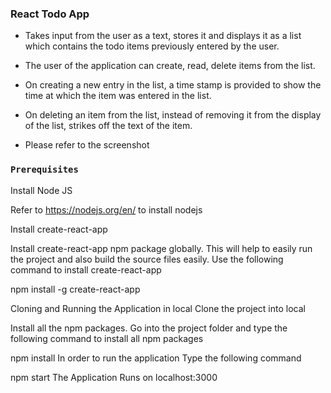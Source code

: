 ### React Todo App

* Takes input from the user as a text, stores it and displays it as a list which contains the todo items previously entered by the user.

* The user of the application can create, read, delete items from the list.

* On creating a new entry in the list, a time stamp is provided to show the time at which the item was entered in the list.

* On deleting an item from the list, instead of removing it from the display of the list, strikes off the text of the item.

* Please refer to the screenshot 

### `Prerequisites`

Install Node JS

Refer to https://nodejs.org/en/ to install nodejs

Install create-react-app

Install create-react-app npm package globally. This will help to easily run the project and also build the source files easily. Use the following command to install create-react-app

npm install -g create-react-app


Cloning and Running the Application in local
Clone the project into local

Install all the npm packages. Go into the project folder and type the following command to install all npm packages

npm install
In order to run the application Type the following command

npm start
The Application Runs on localhost:3000
